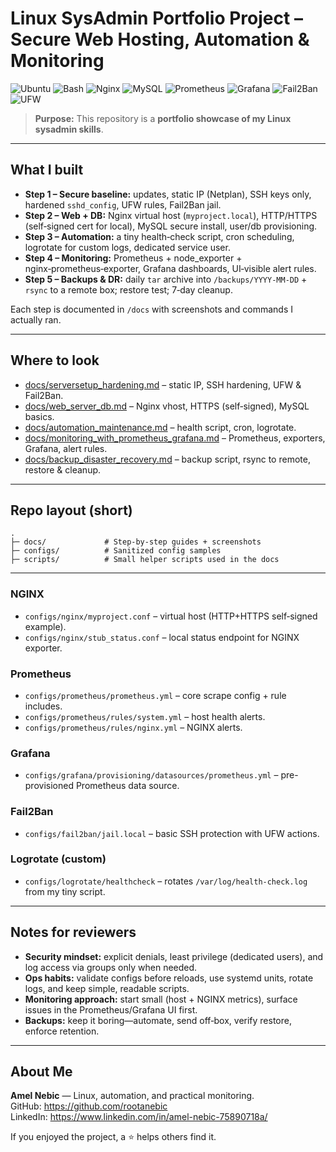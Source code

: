 # Linux SysAdmin Portfolio Project – Secure Web Hosting, Automation & Monitoring

![Ubuntu](https://img.shields.io/badge/Ubuntu-22.04/24.04-E95420?logo=ubuntu&logoColor=white)
![Bash](https://img.shields.io/badge/Shell-Bash-4EAA25?logo=gnubash&logoColor=white)
![Nginx](https://img.shields.io/badge/Web-Nginx-009639?logo=nginx&logoColor=white)
![MySQL](https://img.shields.io/badge/DB-MySQL-4479A1?logo=mysql&logoColor=white)
![Prometheus](https://img.shields.io/badge/Monitoring-Prometheus-E6522C?logo=prometheus&logoColor=white)
![Grafana](https://img.shields.io/badge/Dashboards-Grafana-F46800?logo=grafana&logoColor=white)
![Fail2Ban](https://img.shields.io/badge/Security-Fail2Ban-003545)
![UFW](https://img.shields.io/badge/Firewall-UFW-2C3E50)

> **Purpose:** This repository is a **portfolio showcase of my Linux sysadmin skills**.  

---

## What I built

- **Step 1 – Secure baseline:** updates, static IP (Netplan), SSH keys only, hardened `sshd_config`, UFW rules, Fail2Ban jail.  
- **Step 2 – Web + DB:** Nginx virtual host (`myproject.local`), HTTP/HTTPS (self‑signed cert for local), MySQL secure install, user/db provisioning.  
- **Step 3 – Automation:** a tiny health‑check script, cron scheduling, logrotate for custom logs, dedicated service user.  
- **Step 4 – Monitoring:** Prometheus + node_exporter + nginx‑prometheus‑exporter, Grafana dashboards, UI‑visible alert rules.  
- **Step 5 – Backups & DR:** daily `tar` archive into `/backups/YYYY‑MM‑DD` + `rsync` to a remote box; restore test; 7‑day cleanup.

Each step is documented in `/docs` with screenshots and commands I actually ran.

---

## Where to look

- [docs/serversetup_hardening.md](docs/serversetup_hardening.md) – static IP, SSH hardening, UFW & Fail2Ban.  
- [docs/web_server_db.md](docs/web_server_db.md) – Nginx vhost, HTTPS (self‑signed), MySQL basics.  
- [docs/automation_maintenance.md](docs/automation_maintenance.md) – health script, cron, logrotate.  
- [docs/monitoring_with_prometheus_grafana.md](docs/monitoring_with_prometheus_grafana.md) – Prometheus, exporters, Grafana, alert rules.  
- [docs/backup_disaster_recovery.md](docs/backup_disaster_recovery.md) – backup script, rsync to remote, restore & cleanup.  

---

## Repo layout (short)

```
.
├─ docs/             # Step-by-step guides + screenshots
├─ configs/          # Sanitized config samples
├─ scripts/          # Small helper scripts used in the docs
```

---

### NGINX
- `configs/nginx/myproject.conf` – virtual host (HTTP+HTTPS self‑signed example).  
- `configs/nginx/stub_status.conf` – local status endpoint for NGINX exporter.

### Prometheus
- `configs/prometheus/prometheus.yml` – core scrape config + rule includes.  
- `configs/prometheus/rules/system.yml` – host health alerts.  
- `configs/prometheus/rules/nginx.yml` – NGINX alerts.

### Grafana
- `configs/grafana/provisioning/datasources/prometheus.yml` – pre-provisioned Prometheus data source.

### Fail2Ban
- `configs/fail2ban/jail.local` – basic SSH protection with UFW actions.

### Logrotate (custom)
- `configs/logrotate/healthcheck` – rotates `/var/log/health-check.log` from my tiny script.

---

## Notes for reviewers

- **Security mindset:** explicit denials, least privilege (dedicated users), and log access via groups only when needed.  
- **Ops habits:** validate configs before reloads, use systemd units, rotate logs, and keep simple, readable scripts.  
- **Monitoring approach:** start small (host + NGINX metrics), surface issues in the Prometheus/Grafana UI first.  
- **Backups:** keep it boring—automate, send off‑box, verify restore, enforce retention.  

---

## About Me

**Amel Nebic** — Linux, automation, and practical monitoring.  
GitHub: https://github.com/rootanebic  
LinkedIn: https://www.linkedin.com/in/amel-nebic-75890718a/

If you enjoyed the project, a ⭐ helps others find it.
